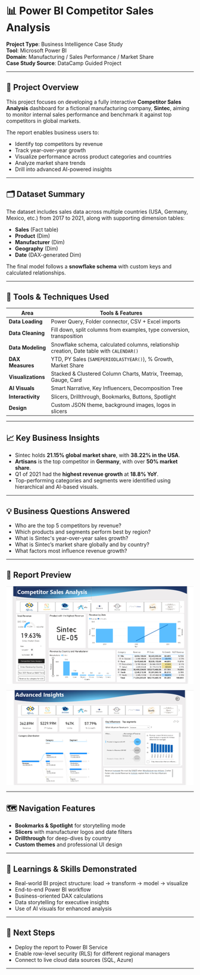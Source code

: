 # 📊 Power BI Competitor Sales Analysis

**Project Type**: Business Intelligence Case Study  
**Tool**: Microsoft Power BI  
**Domain**: Manufacturing / Sales Performance / Market Share  
**Case Study Source**: DataCamp Guided Project

---

## 🧠 Project Overview

This project focuses on developing a fully interactive **Competitor Sales Analysis** dashboard for a fictional manufacturing company, **Sintec**, aiming to monitor internal sales performance and benchmark it against top competitors in global markets.

The report enables business users to:
- Identify top competitors by revenue
- Track year-over-year growth
- Visualize performance across product categories and countries
- Analyze market share trends
- Drill into advanced AI-powered insights

---

## 🗂️ Dataset Summary

The dataset includes sales data across multiple countries (USA, Germany, Mexico, etc.) from 2017 to 2021, along with supporting dimension tables:
- **Sales** (Fact table)  
- **Product** (Dim)  
- **Manufacturer** (Dim)  
- **Geography** (Dim)  
- **Date** (DAX-generated Dim)

The final model follows a **snowflake schema** with custom keys and calculated relationships.

---

## 🔧 Tools & Techniques Used

| Area | Tools & Features |
|------|------------------|
| **Data Loading** | Power Query, Folder connector, CSV + Excel imports |
| **Data Cleaning** | Fill down, split columns from examples, type conversion, transposition |
| **Data Modeling** | Snowflake schema, calculated columns, relationship creation, Date table with `CALENDAR()` |
| **DAX Measures** | YTD, PY Sales (`SAMEPERIODLASTYEAR()`), % Growth, Market Share |
| **Visualizations** | Stacked & Clustered Column Charts, Matrix, Treemap, Gauge, Card |
| **AI Visuals** | Smart Narrative, Key Influencers, Decomposition Tree |
| **Interactivity** | Slicers, Drillthrough, Bookmarks, Buttons, Spotlight |
| **Design** | Custom JSON theme, background images, logos in slicers |

---

## 📈 Key Business Insights

- Sintec holds **21.15% global market share**, with **38.22% in the USA**.
- **Artisans** is the top competitor in **Germany**, with over **50% market share**.
- Q1 of 2021 had the **highest revenue growth** at **18.8% YoY**.
- Top-performing categories and segments were identified using hierarchical and AI-based visuals.

---

## 💡 Business Questions Answered

- Who are the top 5 competitors by revenue?
- Which products and segments perform best by region?
- What is Sintec's year-over-year sales growth?
- What is Sintec’s market share globally and by country?
- What factors most influence revenue growth?

---

## 📸 Report Preview

![CompetitorSalesAnalysis](Report/Report_pages/CompetitorSalesAnalysis.png)


![AI_Analysis](Report/Report_pages/AI_Analysis.png)


---

## 🗺️ Navigation Features

- **Bookmarks & Spotlight** for storytelling mode
- **Slicers** with manufacturer logos and date filters
- **Drillthrough** for deep-dives by country
- **Custom themes** and professional UI design

---

## 🧠 Learnings & Skills Demonstrated

- Real-world BI project structure: load → transform → model → visualize
- End-to-end Power BI workflow
- Business-oriented DAX calculations
- Data storytelling for executive insights
- Use of AI visuals for enhanced analysis

---

## 🚀 Next Steps

- Deploy the report to Power BI Service
- Enable row-level security (RLS) for different regional managers
- Connect to live cloud data sources (SQL, Azure)

---


